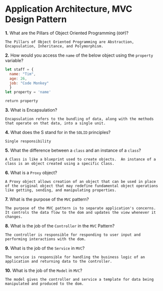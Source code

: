 # Application Architecture, MVC Design Pattern

**1.** What are the Pillars of Object Oriented Programming (`OOP`)?
<!-- enter you answer in the space below -->
```
The Pillars of Object Oriented Programming are Abstraction, Encapsulation, Inheritance, and Polymorphism.
```
**2.** How would you access the `name` of the below object using the `property` variable?
```js
let staff = {
  name: "Tim",
  age: 26,
  job: "Code Monkey"
  }
let property = 'name'
```
<!-- enter you answer in the space below -->
```
return property
```
**3.** What is Encapsulation?
<!-- enter you answer in the space below -->
```
Encapsulation refers to the bundling of data, along with the methods that operate on that data, into a single unit.
```
**4.** What does the S stand for in the `SOLID` principles?
<!-- enter you answer in the space below -->
```
Single responsibility
```
**5.** What the difference between a `class` and an instance of a `class`?
<!-- enter you answer in the space below -->
```
A Class is like a blueprint used to create objects.  An instance of a class is an object created using a specific Class.
```
**6.** What is a `Proxy` object?
<!-- enter you answer in the space below -->
```
A Proxy object allows creation of an object that can be used in place of the original object that may redefine fundamental object operations like getting, sending, and manipulating properties.
```

**7.** What is the purpose of the `MVC` pattern?
<!-- enter you answer in the space below -->
```
The purpose of the MVC pattern is to separate application's concerns.  It controls the data flow to the dom and updates the view whenever it changes. 
```
**8.** What is the job of the `Controller` in the `MVC` Pattern?
<!-- enter you answer in the space below -->
```
The controller is responsible for responding to user input and performing interactions with the dom.
```

**9.** What is the job of the `Service` in `MVC`?
<!-- enter you answer in the space below -->
```
The service is responsible for handling the business logic of an application and returning data to the controller.
```
**10.** What is the job of the `Model` in `MVC`?
<!-- enter you answer in the space below -->
```
The model gives the controller and service a template for data being manipulated and produced to the dom.
```
